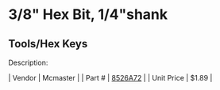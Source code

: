# 3/8" Hex Bit, 1/4"shank
## Tools/Hex Keys
Description: 	 

| Vendor | Mcmaster | 
| Part # | [8526A72](http://www.mcmaster.com/) | 
| Unit Price | $1.89 | 
